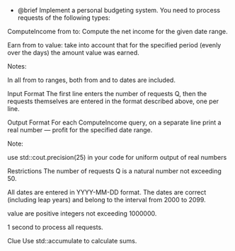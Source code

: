 * @brief Implement a personal budgeting system. You need to process requests of the following types:

ComputeIncome from to: Compute the net income for the given date range.

Earn from to value: take into account that for the specified period (evenly over the days) the amount value was earned.

Notes:

In all from to ranges, both from and to dates are included.

Input Format
The first line enters the number of requests Q, then the requests themselves are entered in the format described above,
one per line.

Output Format
For each ComputeIncome query, on a separate line print a real number — profit for the specified date range.

Note:

use std::cout.precision(25) in your code for uniform output of real numbers

Restrictions
The number of requests Q is a natural number not exceeding 50.

All dates are entered in YYYY-MM-DD format. The dates are correct (including leap years) and belong to the interval from
2000 to 2099.

value are positive integers not exceeding 1000000.

1 second to process all requests.

Clue
Use std::accumulate to calculate sums.
